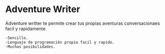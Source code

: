# Adventure Writer

Adventure writter te permite crear tus propias aventuras conversacionaes facil y rapidamente.

	-Sencillo.
	-Lenguaje de programación propio facil y rapido.
	-Muchas posibilidades.